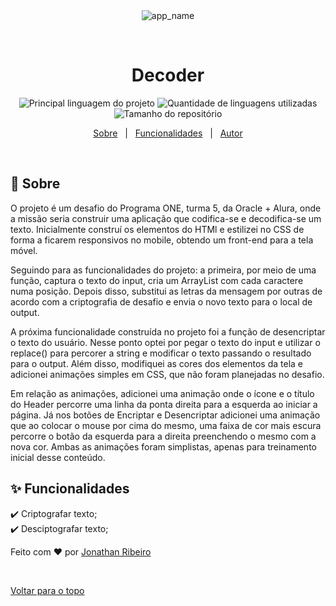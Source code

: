 <div align='center' id='top'>
<img src='./.github/projeto_decoder.gif' alt='app_name' />

&#xa0;

</div>

<h1 align='center'>Decoder</h1>

<p align='center'>

<img alt='Principal linguagem do projeto' src='https://img.shields.io/github/languages/top/nathanribeiro05/decodificador-de-texto?color=56BEB8'>

<img alt='Quantidade de linguagens utilizadas' src='https://img.shields.io/github/languages/count/nathanribeiro05/decodificador-de-texto?color=56BEB8'>

<img alt='Tamanho do repositório' src='https://img.shields.io/github/repo-size/nathanribeiro05/decodificador-de-texto?color=56BEB8'>

<!-- <img alt='Github issues' src='https://img.shields.io/github/issues/{{github}}/{{repository}}?color=56BEB8' /> -->

<!-- <img alt='Github forks' src='https://img.shields.io/github/forks/{{github}}/{{repository}}?color=56BEB8' /> -->

<!-- <img alt='Github stars' src='https://img.shields.io/github/stars/{{github}}/{{repository}}?color=56BEB8' /> -->
</p>

<p align='center'>
<a href='#dart-sobre'>Sobre</a> &#xa0; | &#xa0;
<a href='#sparkles-funcionalidades'>Funcionalidades</a> &#xa0; | &#xa0;
<a href='https://github.com/nathanribeiro05' target='_blank'>Autor</a>
</p>

<br>

## :dart: Sobre ##

<p>
  O projeto é um desafio do Programa ONE, turma 5, da Oracle + Alura, onde a missão
  seria construir uma aplicação que codifica-se e decodifica-se um texto.
  Inicialmente construí os elementos do HTMl e estilizei no CSS de forma a ficarem
  responsivos no mobile, obtendo um front-end para a tela móvel.
</p>
<p>
  Seguindo para as funcionalidades do projeto: a primeira, por meio de uma função, captura o texto do input, cria um ArrayList com cada caractere numa
  posição. Depois disso, substitui as letras da mensagem por outras de acordo com a
  criptografia de desafio e envia o novo texto para o local de output.
</p>
<p>
  A próxima funcionalidade construída no projeto foi a função de desencriptar o texto do usuário. Nesse ponto optei por pegar o texto do input e utilizar o replace() para percorer a string e modificar o texto passando o resultado para o output. Além disso, modifiquei as cores dos elementos da tela e adicionei animações simples em CSS, que não foram planejadas no desafio.
</p>
<p>
  Em relação as animações, adicionei uma animação onde o ícone e o título do Header percorre uma linha da ponta direita para a esquerda ao iniciar a página. Já nos botões de Encriptar e Desencriptar adicionei uma animação que ao colocar o mouse por cima do mesmo, uma faixa de cor mais escura percorre o botão da esquerda para a direita preenchendo o mesmo com a nova cor. Ambas as animações foram simplistas, apenas para treinamento inicial desse conteúdo.
</p>


## :sparkles: Funcionalidades ##

:heavy_check_mark: Criptografar texto;<br />
:heavy_check_mark: Desciptografar texto;<br />


Feito com :heart: por <a href='https://github.com/nathanribeiro05' target='_blank'>Jonathan Ribeiro</a>

&#xa0;

<a href='#top'>Voltar para o topo</a>
